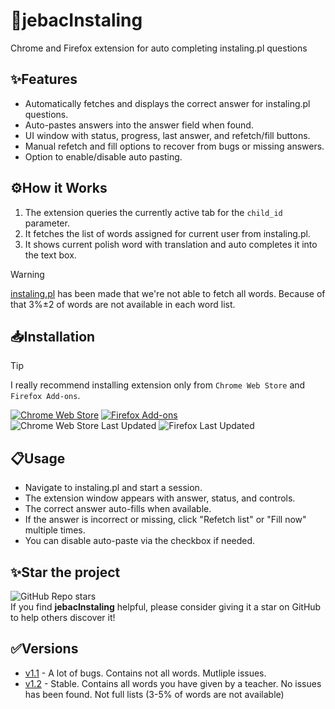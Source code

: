 # 🖕jebacInstaling

Chrome and Firefox extension for auto completing instaling.pl questions

## ✨Features

- Automatically fetches and displays the correct answer for instaling.pl questions.
- Auto-pastes answers into the answer field when found.
- UI window with status, progress, last answer, and refetch/fill buttons.
- Manual refetch and fill options to recover from bugs or missing answers.
- Option to enable/disable auto pasting.

## ⚙️How it Works

1. The extension queries the currently active tab for the `child_id` parameter.
2. It fetches the list of words assigned for current user from instaling.pl.
3. It shows current polish word with translation and auto completes it into the text box.

> [!WARNING]
> [instaling.pl](https://instaling.pl) has been made that we're not able to fetch all words. Because of that 3%±2 of words are not available in each word list.

## 📥Installation

> [!TIP]
> I really recommend installing extension only from `Chrome Web Store` and `Firefox Add-ons`.

[![Chrome Web Store](https://img.shields.io/badge/Chrome%20Web%20Store-Install-blue?logo=google-chrome&logoColor=white)](https://chromewebstore.google.com/detail/jebacinstaling/bffkngclimjbnbklboobnfifmdmiopli) [![Firefox Add-ons](https://img.shields.io/badge/Firefox%20Add--ons-Install-orange?logo=firefox-browser&logoColor=white)](https://addons.mozilla.org/en-US/firefox/addon/jebacinstaling/)
<br>
![Chrome Web Store Last Updated](https://img.shields.io/chrome-web-store/last-updated/bffkngclimjbnbklboobnfifmdmiopli) ![Firefox Last Updated](https://img.shields.io/badge/dynamic/regex?label=last%20updated&url=https%3A%2F%2Faddons.mozilla.org%2Fen-US%2Ffirefox%2Faddon%2Fjebacinstaling%2Fversions%2F&search=Latest%20version%5B%5Cs%5CS%5D%2A%3FReleased%5Cs%2B%28%5BA-Za-z%5D%2B%5Cs%2B%5Cd%7B1%2C2%7D%2C%5Cs%2B%5Cd%7B4%7D%29&replace=%241)





## 📋Usage

- Navigate to instaling.pl and start a session.
- The extension window appears with answer, status, and controls.
- The correct answer auto-fills when available.
- If the answer is incorrect or missing, click "Refetch list" or "Fill now" multiple times.
- You can disable auto-paste via the checkbox if needed.

## ✨Star the project
![GitHub Repo stars](https://img.shields.io/github/stars/jurek-zsl/jebacInstaling)
<br>
If you find **jebacInstaling** helpful, please consider giving it a star on GitHub to help others discover it!

## ✅Versions

- [v1.1](https://github.com/jurek-zsl/jebacInstaling/releases/tag/v1.2) - A lot of bugs. Contains not all words. Mutliple issues.
- [v1.2](https://github.com/jurek-zsl/jebacInstaling/releases/tag/RELEASE) - Stable. Contains all words you have given by a teacher. No issues has been found. Not full lists (3-5% of words are not available)
